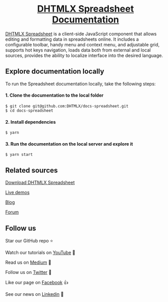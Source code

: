 <h1 align="center"><a href="https://docs.dhtmlx.com/spreadsheet/">DHTMLX Spreadsheet Documentation</a></h1>

[DHTMLX Spreadsheet](https://dhtmlx.com/docs/products/dhtmlxSpreadsheet/) is a client-side JavaScript component that allows editing and formatting data in spreadsheets online. It includes a configurable toolbar, handy menu and context menu, and adjustable grid, supports hot keys navigation, loads data both from external and local sources, provides the ability to localize interface into the desired language.

## Explore documentation locally

To run the Spreadsheet documentation locally, take the following steps:

#### 1. Clone the documentation to the local folder

```
$ git clone git@github.com:DHTMLX/docs-spreadsheet.git
$ cd docs-spreadsheet
```

#### 2. Install dependencies

```
$ yarn
```

#### 3. Run the documentation on the local server and explore it

```
$ yarn start
```

## Related sources

[Download DHTMLX Spreadsheet](https://dhtmlx.com/docs/products/dhtmlxSpreadsheet/download.shtml)

[Live demos](https://snippet.dhtmlx.com/ihtkdcoc?mode=wide&text=#spreadsheet)

[Blog](https://dhtmlx.com/blog/tag/spreadsheet/)

[Forum](https://forum.dhtmlx.com/c/widgets/spreadsheet)

## Follow us

Star our GitHub repo :star:

Watch our tutorials on [YouTube](https://www.youtube.com/user/dhtmlx/videos) :eyes:

Read us on [Medium](https://medium.com/@dhtmlx) :newspaper:

Follow us on [Twitter](https://twitter.com/dhtmlx) :feet:

Like our page on [Facebook](https://www.facebook.com/dhtmlx/) :thumbsup:

See our news on [Linkedin](https://www.linkedin.com/groups/3345009/) :mega:
